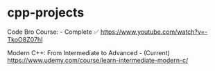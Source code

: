 # cpp-projects

Code Bro Course: - Complete ✅
https://www.youtube.com/watch?v=-TkoO8Z07hI

Modern C++: From Intermediate to Advanced - (Current)
https://www.udemy.com/course/learn-intermediate-modern-c/
